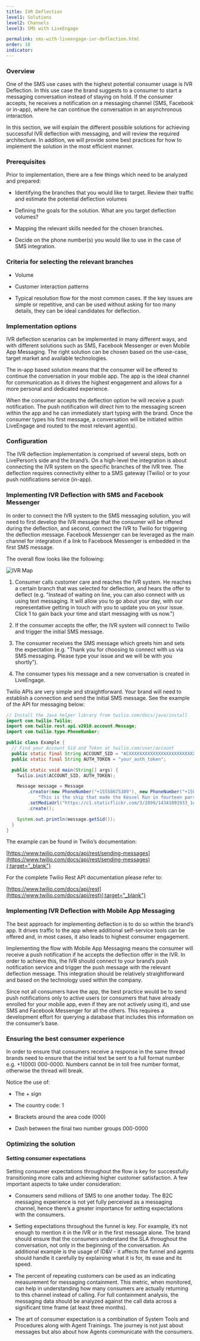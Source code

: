 ```yaml
---
title: IVR Deflection
level1: Solutions
level2: Channels
level3: SMS with LiveEngage

permalink: sms-with-liveengage-ivr-deflection.html
order: 10
indicator:
---
```


### Overview

One of the SMS use cases with the highest potential consumer usage is IVR Deflection. In this use case the brand suggests to a consumer to start a messaging conversation instead of staying on hold. If the consumer accepts, he receives a notification on a messaging channel (SMS, Facebook or in-app), where he can continue the conversation in an asynchronous interaction.

In this section, we will explain the different possible solutions for achieving successful IVR deflection with messaging, and will review the required architecture. In addition, we will provide some best practices for how to implement the solution in the most efficient manner.

### Prerequisites

Prior to implementation, there are a few things which need to be analyzed and prepared:

* Identifying the branches that you would like to target. Review their traffic and estimate the potential deflection volumes

* Defining the goals for the solution. What are you target deflection volumes?

* Mapping the relevant skills needed for the chosen branches.

* Decide on the phone number(s) you would like to use in the case of SMS integration.

### Criteria for selecting the relevant branches

* Volume

* Customer interaction patterns

* Typical resolution flow for the most common cases. If the key issues are simple or repetitive, and can be used without asking for too many details, they can be ideal candidates for deflection.

### Implementation options

IVR deflection scenarios can be implemented in many different ways, and with different solutions such as SMS, Facebook Messenger or even Mobile App Messaging. The right solution can be chosen based on the use-case, target market and available technologies.

The in-app based solution means that the consumer will be offered to continue the conversation in your mobile app. The app is the ideal channel for communication as it drives the highest engagement and allows for a more personal and dedicated experience.

When the consumer accepts the deflection option he will receive a push notification. The push notification will direct him to the messaging screen within the app and he can immediately start typing with the brand. Once the consumer types his first message, a conversation will be initiated within LiveEngage and routed to the most relevant agent(s).

### Configuration

The IVR deflection implementation is comprised of several steps, both on LivePerson’s side and the brand’s. On a high-level the integration is about connecting the IVR system on the specific branches of the IVR tree. The deflection requires connectivity either to a SMS gateway (Twilio) or to your push notifications service (in-app).

### Implementing IVR Deflection with SMS and Facebook Messenger

In order to connect the IVR system to the SMS messaging solution, you will need to first develop the IVR message that the consumer will be offered during the deflection, and second, connect the IVR to Twilio for triggering the deflection message. Facebook Messenger can be leveraged as the main channel for integration if a link to Facebook Messenger is embedded in the first SMS message.

The overall flow looks like the following:

![IVR Map](img/ivrmap.png)


1. Consumer calls customer care and reaches the IVR system. He reaches a certain branch that was selected for deflection, and hears the offer to deflect (e.g. "Instead of waiting on line, you can also connect with us using text messaging. It will allow you to go about your day, with our representative getting in touch with you to update you on your issue. Click 1 to gain back your time and start messaging with us now.")

2. If the consumer accepts the offer, the IVR system will connect to Twilio and trigger the initial SMS message.

3. The consumer receives the SMS message which greets him and sets the expectation (e.g. "Thank you for choosing to connect with us via SMS messaging. Please type your issue and we will be with you shortly").

4. The consumer types his message and a new conversation is created in LiveEngage.

Twilio APIs are very simple and straightforward. Your brand will need to establish a connection and send the initial SMS message. See the example of the API for messaging below:

```java
// Install the Java helper library from twilio.com/docs/java/install
import com.twilio.Twilio;
import com.twilio.rest.api.v2010.account.Message;
import com.twilio.type.PhoneNumber;

public class Example {
  // Find your Account Sid and Token at twilio.com/user/account
  public static final String ACCOUNT_SID = "ACXXXXXXXXXXXXXXXXXXXXXXXXXXXXXXXX";
  public static final String AUTH_TOKEN = "your_auth_token";

  public static void main(String[] args) {
    Twilio.init(ACCOUNT_SID, AUTH_TOKEN);

    Message message = Message
        .creator(new PhoneNumber("+15558675309"), new PhoneNumber("+15017250604"),
        	"This is the ship that made the Kessel Run in fourteen parsecs?")
        .setMediaUrl("https://c1.staticflickr.com/3/2899/14341091933_1e92e62d12_b.jpg")
        .create();

    System.out.println(message.getSid());
  }
}
```
The example can be found in Twilio’s documentation:

[https://www.twilio.com/docs/api/rest/sending-messages](https://www.twilio.com/docs/api/rest/sending-messages){:target="_blank"}

For the complete Twilio Rest API documentation please refer to:

[https://www.twilio.com/docs/api/rest](https://www.twilio.com/docs/api/rest){:target="_blank"}

### Implementing IVR Deflection with Mobile App Messaging

The best approach for implementing deflection is to do so within the brand’s app.  It drives traffic to the app where additional self-service tools can be offered and, in most cases, it also leads to highest consumer engagement.

Implementing the flow with Mobile App Messaging means the consumer will receive a push notification if he accepts the deflection offer in the IVR. In order to achieve this, the IVR should connect to your brand’s push notification service and trigger the push message with the relevant deflection message. This integration should be relatively straightforward and based on the technology used within the company.

Since not all consumers have the app, the best practice would be to send push notifications only to active users (or consumers that have already enrolled for your mobile app, even if they are not actively using it), and use SMS and Facebook Messenger for all the others. This requires a development effort for querying a database that includes this information on the consumer’s base.

### Ensuring the best consumer experience

In order to ensure that consumers receive a response in the same thread brands need to ensure that the initial text be sent to a full format number e.g. +1(000) 000-0000. Numbers cannot be in toll free number format, otherwise the thread will break.

Notice the use of:

* The + sign

* The country code: 1

* Brackets around the area code (000)

* Dash between the final two number groups 000-0000

### Optimizing the solution

#### Setting consumer expectations

Setting consumer expectations throughout the flow is key for successfully transitioning more calls and achieving higher customer satisfaction. A few important aspects to take under consideration:

* Consumers send millions of SMS  to one another today. The B2C messaging experience is not yet fully perceived as a messaging channel, hence there’s a greater importance for setting expectations with the consumers.

* Setting expectations throughout the funnel is key. For example, it’s not enough to mention it in the IVR or in the first message alone. The brand should ensure that the consumers understand the SLA throughout the conversation, not only in the beginning of the conversation. An additional example is the usage of ID&V - it affects the funnel and agents should handle it carefully by explaining what it is for, its ease and its speed.

* The percent of repeating customers can be used as an indicating measurement for messaging containment. This metric, when monitored, can help in understanding how many consumers are actually returning to this channel instead of calling. For full containment analysis, the messaging data should be analyzed against the call data across a significant time frame (at least three months).

* The art of consumer expectation is a combination of System Tools and Procedures along with Agent Trainings. The journey is not just about messages but also about how Agents communicate with the consumers.

